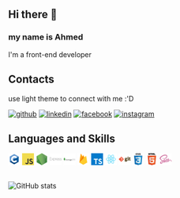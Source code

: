 ## Hi there 👋

### my name is Ahmed
I'm a front-end developer


## Contacts
use light theme to connect with me :'D

[<img src='https://cdn.jsdelivr.net/npm/simple-icons@3.0.1/icons/github.svg' alt='github' height='40'>](https://github.com/ahmedsameh74)  [<img src='https://cdn.jsdelivr.net/npm/simple-icons@3.0.1/icons/linkedin.svg' alt='linkedin' height='40'>](https://www.linkedin.com/in/ahmedsameh610/)  [<img src='https://cdn.jsdelivr.net/npm/simple-icons@3.0.1/icons/facebook.svg' alt='facebook' height='40'>](https://www.facebook.com/ahmedsameh610)  [<img src='https://cdn.jsdelivr.net/npm/simple-icons@3.0.1/icons/instagram.svg' alt='instagram' height='40'>](https://www.instagram.com/return_ahmed/)  

## Languages and Skills
[<img src='https://raw.githubusercontent.com/github/explore/f3e22f0dca2be955676bc70d6214b95b13354ee8/topics/c/c.png' alt='C' height='24'>](https://www.cprogramming.com/) [<img src='https://raw.githubusercontent.com/github/explore/80688e429a7d4ef2fca1e82350fe8e3517d3494d/topics/javascript/javascript.png' alt='JAVASCRIPT' height='24'>](https://www.javascript.com/) [<img src='https://raw.githubusercontent.com/github/explore/80688e429a7d4ef2fca1e82350fe8e3517d3494d/topics/nodejs/nodejs.png' alt='NODE' height='24'>](https://nodejs.org/en/) [<img src='https://raw.githubusercontent.com/github/explore/80688e429a7d4ef2fca1e82350fe8e3517d3494d/topics/express/express.png' alt='Express' height='24'>](https://expressjs.com/) [<img src='https://raw.githubusercontent.com/github/explore/80688e429a7d4ef2fca1e82350fe8e3517d3494d/topics/mongodb/mongodb.png' alt='MongoDB' height='24'>](https://www.mongodb.com/) [<img src='https://raw.githubusercontent.com/github/explore/80688e429a7d4ef2fca1e82350fe8e3517d3494d/topics/firebase/firebase.png' alt='Firebase' height='24'>](https://firebase.google.com/) [<img src='https://raw.githubusercontent.com/github/explore/80688e429a7d4ef2fca1e82350fe8e3517d3494d/topics/typescript/typescript.png' alt='TYPESCRIPT' height='24'>](https://www.typescriptlang.org/) [<img src='https://raw.githubusercontent.com/github/explore/80688e429a7d4ef2fca1e82350fe8e3517d3494d/topics/react/react.png' alt='REACT' height='24'>](https://reactjs.org/) [<img src='https://raw.githubusercontent.com/github/explore/80688e429a7d4ef2fca1e82350fe8e3517d3494d/topics/git/git.png' alt='Git' height='24'>](https://git-scm.com/) [<img src='https://raw.githubusercontent.com/github/explore/80688e429a7d4ef2fca1e82350fe8e3517d3494d/topics/css/css.png' alt='CSS' height='24'>](https://www.w3schools.com/css/) [<img src='https://raw.githubusercontent.com/github/explore/80688e429a7d4ef2fca1e82350fe8e3517d3494d/topics/html/html.png' alt='HTML' height='24'>](https://www.w3schools.com/html/) [<img src='https://raw.githubusercontent.com/github/explore/80688e429a7d4ef2fca1e82350fe8e3517d3494d/topics/sass/sass.png' alt='SASS' height='24'>](https://sass-lang.com/)

##
![GitHub stats](https://github-readme-stats.vercel.app/api?username=ahmedsameh74&show_icons=true)  



